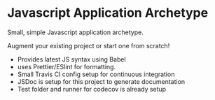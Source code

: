 # Javascript Application Archetype

Small, simple Javascript application archetype.

Augment your existing project or start one from scratch!

- Provides latest JS syntax using Babel
- uses Prettier/ESlint for formatting.
- Small Travis CI config setup for continuous integration
- JSDoc is setup for this project to generate documentation
- Test folder and runner for codecov is already setup
